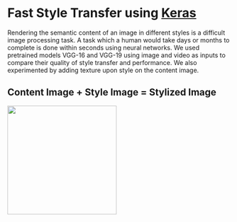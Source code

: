 <h1>Fast Style Transfer using <a href="https://github.com/keras-team/keras">Keras</a></h1>

Rendering the semantic content of an image in different styles is a difficult image processing task. A task which a human would take days or months to complete is done within seconds using neural networks. We used pretrained models VGG-16 and VGG-19 using image and video as inputs to compare their quality of style transfer and performance. We also experimented by adding texture upon style on the content image.

<div>
  <h2>Content Image + Style Image = Stylized Image</h2>
  <a href="/introml-project/images/content/tandon.jpg">
    <img src="/introml-project/images/content/tandon.jpg" height="246px" style="max-width:100%;">
  </a>
  
</div>
     
